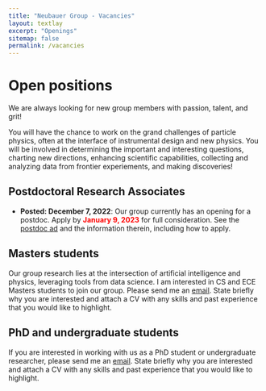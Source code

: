 ```yaml
---
title: "Neubauer Group - Vacancies"
layout: textlay
excerpt: "Openings"
sitemap: false
permalink: /vacancies
---
```


# Open positions

We are always looking for new group members with passion, talent, and grit!

You will have the chance to work on the grand challenges of particle physics, often at the interface of instrumental design and new physics. You will be involved in determining the important and interesting questions, charting new directions, enhancing scientific capabilities, collecting and analyzing data from frontier experiements, and making discoveries!

## Postdoctoral Research Associates
* **Posted: December 7, 2022**: Our group currently has an opening for a postdoc. Apply by **<span style="color:red">January 9, 2023</span>** for full consideration. See the [postdoc ad](../images/openings/20221207_Illinois_postdoc_ad.pdf) and the information therein, including how to apply.

## Masters students
Our group research lies at the intersection of artificial intelligence and physics, leveraging tools from data science. I am interested in CS and ECE Masters students to join our group. Please send me an [email](mailto:msn@illinois.edu). State briefly why you are interested and attach a CV with any skills and past experience that you would like to highlight. 

## PhD and undergraduate students
If you are interested in working with us as a PhD student or undergraduate researcher, please send me an [email](mailto:msn@illinois.edu). State briefly why you are interested and attach a CV with any skills and past experience that you would like to highlight. 


<!--
<figure>
<img src="{{ site.url }}{{ site.baseurl }}/images/picpic/Gallery/DSC_0696.jpg" width="95%">
</figure>
--> 